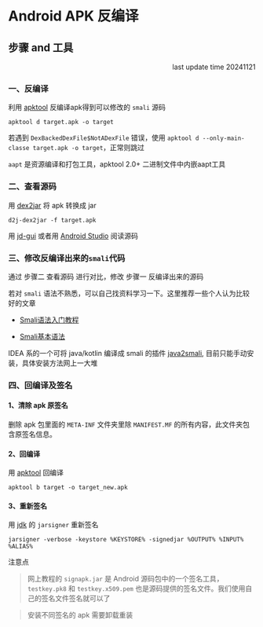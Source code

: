 # Android APK 反编译

## 步骤 and 工具

<p align="right">last update time 20241121</p>

### 一、反编译

利用 [apktool](/apktool) 反编译apk得到可以修改的 `smali` 源码

```
apktool d target.apk -o target
```

若遇到 `DexBackedDexFile$NotADexFile` 错误，使用 `apktool d --only-main-classe target.apk -o target`，正常则跳过

`aapt` 是资源编译和打包工具，apktool 2.0+ 二进制文件中内嵌aapt工具

### 二、查看源码

用 [dex2jar](/dex-tools) 将 apk 转换成 jar

```
d2j-dex2jar -f target.apk
```

用 [jd-gui](/jd-gui) 或者用 [Android Studio](https://developer.android.google.cn/studio) 阅读源码

### 三、修改反编译出来的`smali`代码

通过 步骤二 查看源码 进行对比，修改 步骤一 反编译出来的源码

若对 `smali` 语法不熟悉，可以自己找资料学习一下。这里推荐一些个人认为比较好的文章

- [Smali语法入门教程](https://www.anquanke.com/post/id/85035)

- [Smali基本语法](https://www.cnblogs.com/lee0oo0/p/3728271.html)

IDEA 系的一个可将 java/kotlin 编译成 smali 的插件 [java2smali](https://plugins.jetbrains.com/plugin/7385-java2smali/versions), 目前只能手动安装，具体安装方法网上一大堆

### 四、回编译及签名

#### 1、清除 apk 原签名

删除 apk 包里面的 `META-INF` 文件夹里除 `MANIFEST.MF` 的所有内容，此文件夹包含原签名信息。

#### 2、回编译

用 [apktool](/apktool) 回编译

```
apktool b target -o target_new.apk
```

#### 3、重新签名

用 [jdk](https://www.oracle.com/java/technologies/javase-jdk8-downloads.html) 的 `jarsigner` 重新签名

```
jarsigner -verbose -keystore %KEYSTORE% -signedjar %OUTPUT% %INPUT% %ALIAS%
```

注意点

> 网上教程的 `signapk.jar` 是 Android 源码包中的一个签名工具，`testkey.pk8` 和 `testkey.x509.pem` 也是源码提供的签名文件。我们使用自己的签名文件签名就可以了

> 安装不同签名的 apk 需要卸载重装
